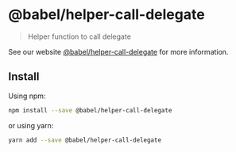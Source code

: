 # @babel/helper-call-delegate

> Helper function to call delegate

See our website [@babel/helper-call-delegate](https://babeljs.io/docs/en/next/babel-helper-call-delegate.html) for more information.

## Install

Using npm:

```sh
npm install --save @babel/helper-call-delegate
```

or using yarn:

```sh
yarn add --save @babel/helper-call-delegate
```
